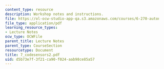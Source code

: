 ```yaml
---
content_type: resource
description: Workshop notes and instructions.
file: https://ol-ocw-studio-app-qa.s3.amazonaws.com/courses/6-270-autonomous-robot-design-competition-january-iap-2005/d5b73e7f3f21ca90f024aab98ce85a57_7_codesensors2.pdf
file_type: application/pdf
learning_resource_types:
- Lecture Notes
ocw_type: OCWFile
parent_title: Lecture Notes
parent_type: CourseSection
resourcetype: Document
title: 7_codesensors2.pdf
uid: d5b73e7f-3f21-ca90-f024-aab98ce85a57
---
```

